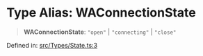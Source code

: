 # Type Alias: WAConnectionState

> **WAConnectionState**: `"open"` \| `"connecting"` \| `"close"`

Defined in: [src/Types/State.ts:3](https://github.com/Fokusdotid/Baileys/blob/3623833a320f5e60f370ef835f3de341453290f5/src/Types/State.ts#L3)
